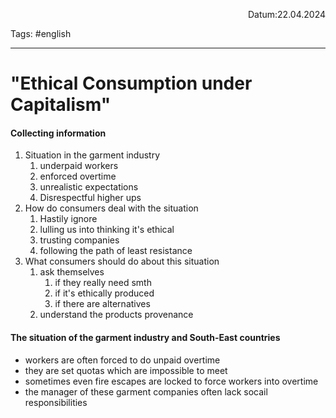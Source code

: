 <p align="right">Datum:22.04.2024</p>

Tags: #english 

---

# "Ethical Consumption under Capitalism"

#### Collecting information
1. Situation in the garment industry
	1. underpaid workers
	2. enforced overtime
	3. unrealistic expectations
	4. Disrespectful higher ups
2. How do consumers deal with the situation
	1. Hastily ignore
	2. lulling us into thinking it's ethical
	3. trusting companies
	4. following the path of least resistance
3. What consumers should do about this situation
	1. ask themselves 
		1. if they really need smth
		2. if it's ethically produced
		3. if there are alternatives
	2. understand the products provenance

#### The situation of the garment industry and South-East countries
- workers are often forced to do unpaid overtime
- they are set quotas which are impossible to meet
- sometimes even fire escapes are locked to force workers into overtime
- the manager of these garment companies often lack socail responsibilities 